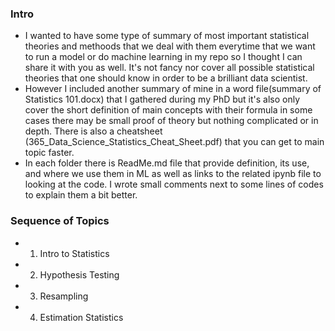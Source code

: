 ### Intro
* I wanted to have some type of summary of most important statistical theories and methoods that we deal with them everytime that we want to run a model or do machine learning in my repo so I thought I can share it with you as well. It's not fancy nor cover all possible statistical theories that one should know in order to be a brilliant data scientist. 
* However I included another summary of mine in a word file(summary of Statistics 101.docx) that I gathered during my PhD but it's also only cover the short definition of main concepts with their formula in some cases there may be small proof of theory but nothing complicated or in depth. There is also a cheatsheet (365_Data_Science_Statistics_Cheat_Sheet.pdf) that you can get to main topic faster.
* In each folder there is ReadMe.md file that provide definition, its use, and where we use them in ML as well as links to the related ipynb file to looking at the code. I wrote small comments next to some lines of codes to explain them a bit better.

### Sequence of Topics
* 1. Intro to Statistics
* 2. Hypothesis Testing
* 3. Resampling
* 4. Estimation Statistics
